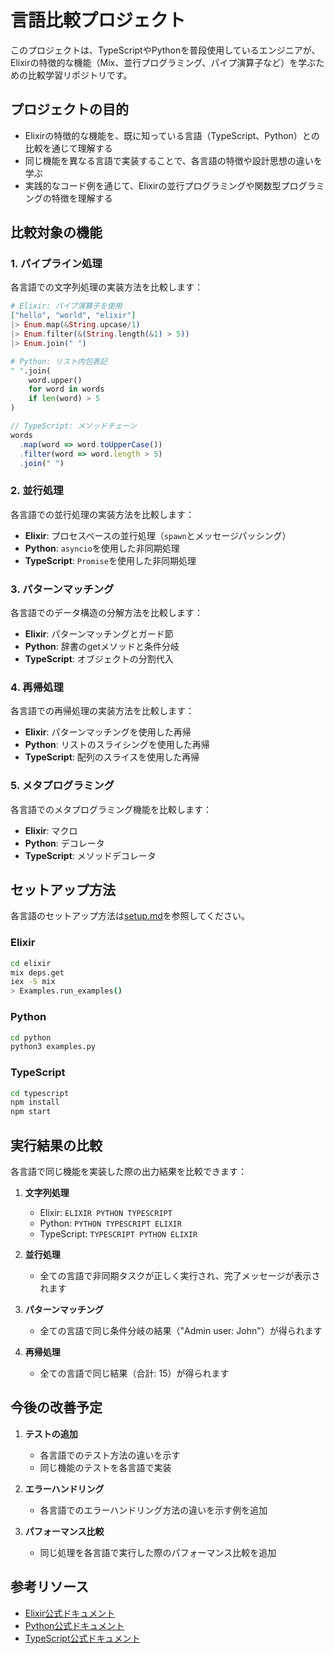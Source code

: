 # 言語比較プロジェクト

このプロジェクトは、TypeScriptやPythonを普段使用しているエンジニアが、Elixirの特徴的な機能（Mix、並行プログラミング、パイプ演算子など）を学ぶための比較学習リポジトリです。

## プロジェクトの目的

- Elixirの特徴的な機能を、既に知っている言語（TypeScript、Python）との比較を通じて理解する
- 同じ機能を異なる言語で実装することで、各言語の特徴や設計思想の違いを学ぶ
- 実践的なコード例を通じて、Elixirの並行プログラミングや関数型プログラミングの特徴を理解する

## 比較対象の機能

### 1. パイプライン処理
各言語での文字列処理の実装方法を比較します：

```elixir
# Elixir: パイプ演算子を使用
["hello", "world", "elixir"]
|> Enum.map(&String.upcase/1)
|> Enum.filter(&(String.length(&1) > 5))
|> Enum.join(" ")
```

```python
# Python: リスト内包表記
" ".join(
    word.upper()
    for word in words
    if len(word) > 5
)
```

```typescript
// TypeScript: メソッドチェーン
words
  .map(word => word.toUpperCase())
  .filter(word => word.length > 5)
  .join(" ")
```

### 2. 並行処理
各言語での並行処理の実装方法を比較します：

- **Elixir**: プロセスベースの並行処理（`spawn`とメッセージパッシング）
- **Python**: `asyncio`を使用した非同期処理
- **TypeScript**: `Promise`を使用した非同期処理

### 3. パターンマッチング
各言語でのデータ構造の分解方法を比較します：

- **Elixir**: パターンマッチングとガード節
- **Python**: 辞書のgetメソッドと条件分岐
- **TypeScript**: オブジェクトの分割代入

### 4. 再帰処理
各言語での再帰処理の実装方法を比較します：

- **Elixir**: パターンマッチングを使用した再帰
- **Python**: リストのスライシングを使用した再帰
- **TypeScript**: 配列のスライスを使用した再帰

### 5. メタプログラミング
各言語でのメタプログラミング機能を比較します：

- **Elixir**: マクロ
- **Python**: デコレータ
- **TypeScript**: メソッドデコレータ

## セットアップ方法

各言語のセットアップ方法は[setup.md](setup.md)を参照してください。

### Elixir
```bash
cd elixir
mix deps.get
iex -S mix
> Examples.run_examples()
```

### Python
```bash
cd python
python3 examples.py
```

### TypeScript
```bash
cd typescript
npm install
npm start
```

## 実行結果の比較

各言語で同じ機能を実装した際の出力結果を比較できます：

1. **文字列処理**
   - Elixir: `ELIXIR PYTHON TYPESCRIPT`
   - Python: `PYTHON TYPESCRIPT ELIXIR`
   - TypeScript: `TYPESCRIPT PYTHON ELIXIR`

2. **並行処理**
   - 全ての言語で非同期タスクが正しく実行され、完了メッセージが表示されます

3. **パターンマッチング**
   - 全ての言語で同じ条件分岐の結果（"Admin user: John"）が得られます

4. **再帰処理**
   - 全ての言語で同じ結果（合計: 15）が得られます

## 今後の改善予定

1. **テストの追加**
   - 各言語でのテスト方法の違いを示す
   - 同じ機能のテストを各言語で実装

2. **エラーハンドリング**
   - 各言語でのエラーハンドリング方法の違いを示す例を追加

3. **パフォーマンス比較**
   - 同じ処理を各言語で実行した際のパフォーマンス比較を追加

## 参考リソース

- [Elixir公式ドキュメント](https://elixir-lang.org/docs.html)
- [Python公式ドキュメント](https://docs.python.org/ja/3/)
- [TypeScript公式ドキュメント](https://www.typescriptlang.org/docs/) 